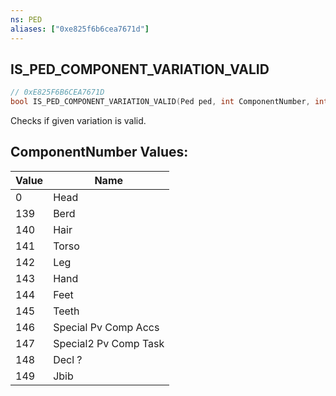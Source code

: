 ```yaml
---
ns: PED
aliases: ["0xe825f6b6cea7671d"]
---
```

## IS_PED_COMPONENT_VARIATION_VALID

```c
// 0xE825F6B6CEA7671D
bool IS_PED_COMPONENT_VARIATION_VALID(Ped ped, int ComponentNumber, int DrawableNumber, int TextureNumber);
```

Checks if given variation is valid.

## ComponentNumber Values:
| Value | Name |
| --- | --- |
| 0 | Head |
| 139 | Berd |
| 140 | Hair |
| 141 | Torso |
| 142 | Leg |
| 143 | Hand |
| 144 | Feet |
| 145 | Teeth |
| 146 | Special Pv Comp Accs |
| 147 | Special2 Pv Comp Task |
| 148 | Decl ? |
| 149 | Jbib |

